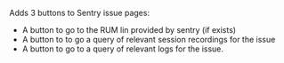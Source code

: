 Adds 3 buttons to Sentry issue pages:
- A button to go to the RUM lin provided by sentry (if exists)
- A button to to go a query of relevant session recordings for the issue
- A button to go to a query of relevant logs for the issue.